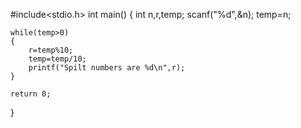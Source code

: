 #include<stdio.h>
int main()
{
    int n,r,temp;
    scanf("%d",&n);
    temp=n;

    while(temp>0)
    {
        r=temp%10;
        temp=temp/10;
        printf("Spilt numbers are %d\n",r);
    }
    
    return 0;
}
